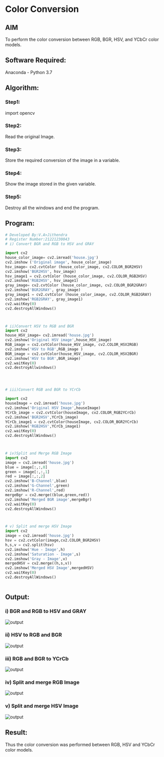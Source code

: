 # Color Conversion
## AIM
To perform the color conversion between RGB, BGR, HSV, and YCbCr color models.

## Software Required:
Anaconda - Python 3.7
## Algorithm:
### Step1:
import opencv

### Step2:
Read the original Image.


### Step3:
Store the required conversion of the image in a variable.


### Step4:
Show the image stored in the given variable.


### Step5:
Destroy all the windows and end the program.

## Program:
```python
# Developed By:V.A>Jithendra
# Register Number:21221230043
# i) Convert BGR and RGB to HSV and GRAY

import cv2
house_color_image= cv2.imread('house.jpg')
cv2.imshow ('Original image', house_color_image)
hsv_image= cv2.cvtColor (house_color_image, cv2.COLOR_BGR2HSV)
cv2.imshow('BGR2HSV', hsv_image)
hsv_image1 = cv2.cvtColor (house_color_image, cv2.COLOR_RGB2HSV)
cv2.imshow('RGB2HSV', hsv_image1)
gray_image= cv2.cvtColor (house_color_image, cv2.COLOR_BGR2GRAY)
cv2.imshow('BGR2GRAY', gray_image)
gray_image1 = cv2.cvtColor (house_color_image, cv2.COLOR_RGB2GRAY)
cv2.imshow('RGB2GRAY', gray_image1)
cv2.waitKey(0)
cv2.destroyAllWindows()



# ii)Convert HSV to RGB and BGR
import cv2
house_HSV_image= cv2.imread('house.jpg')
cv2.imshow('Original HSV image',house_HSV_image)
RGB_image = cv2.cvtColor(house_HSV_image, cv2.COLOR_HSV2RGB)
cv2.imshow('HSV to RGB',RGB_image )
BGR_image = cv2.cvtColor(house_HSV_image, cv2.COLOR_HSV2BGR)
cv2.imshow('HSV to BGR',BGR_image)
cv2.waitKey(0)
cv2.destroyAllwindows()




# iii)Convert RGB and BGR to YCrCb

import cv2
houseImage = cv2.imread('house.jpg')
cv2.imshow('Original HSV Image',houseImage)
YCrCb_image = cv2.cvtColor(houseImage, cv2.COLOR_RGB2YCrCb)
cv2.imshow('BGR2HSV',YCrCb_image)
YCrCb_image1 = cv2.cvtColor(houseImage, cv2.COLOR_BGR2YCrCb)
cv2.imshow('RGB2HSV',YCrCb_image1)
cv2.waitKey(0)
cv2.destroyAllWindows()



# iv)Split and Merge RGB Image
import cv2
image = cv2.imread('house.jpg')
blue = image[:,:,0]
green = image[:,:,1]
red = image[:,:,2]
cv2.imshow('B-Channel',blue)
cv2.imshow('G-Channel',green)
cv2.imshow('R-Channel',red)
mergeBgr = cv2.merge((blue,green,red))
cv2.imshow('Merged BGR image',mergeBgr)
cv2.waitKey(0)
cv2.destroyAllWindows()



# v) Split and merge HSV Image
import cv2
image = cv2.imread('house.jpg')
hsv = cv2.cvtColor(image,cv2.COLOR_BGR2HSV)
h,s,v = cv2.split(hsv)
cv2.imshow('Hue - Image',h)
cv2.imshow('Saturation - Image',s)
cv2.imshow('Gray - Image',v)
mergedHSV = cv2.merge((h,s,v))
cv2.imshow('Merged HSV Image',mergedHSV)
cv2.waitKey(0)
cv2.destroyAllWindows()



```
## Output:
### i) BGR and RGB to HSV and GRAY
![output](https://github.com/jithendra2004/Color-Conversion/blob/main/va1.JPG?raw=true)

### ii) HSV to RGB and BGR
![output](https://github.com/jithendra2004/Color-Conversion/blob/main/va2.JPG?raw=true)

### iii) RGB and BGR to YCrCb
![output](https://github.com/jithendra2004/Color-Conversion/blob/main/va3.JPG?raw=true)

### iv) Split and merge RGB Image
![output](https://github.com/jithendra2004/Color-Conversion/blob/main/va4.JPG?raw=true)

### v) Split and merge HSV Image
![output](https://github.com/jithendra2004/Color-Conversion/blob/main/va5.JPG?raw=true)


## Result:
Thus the color conversion was performed between RGB, HSV and YCbCr color models.
